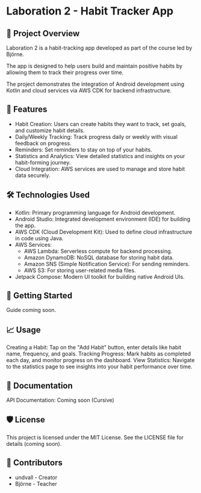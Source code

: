 
# Laboration 2 - Habit Tracker App

## 📱 Project Overview
Laboration 2 is a habit-tracking app developed as part of the course led by Björne.

The app is designed to help users build and maintain positive habits by allowing them to track their progress over time.

The project demonstrates the integration of Android development using Kotlin and cloud services via AWS CDK for backend infrastructure.

## 🎯 Features
- Habit Creation: Users can create habits they want to track, set goals, and customize habit details.
- Daily/Weekly Tracking: Track progress daily or weekly with visual feedback on progress.
- Reminders: Set reminders to stay on top of your habits.
- Statistics and Analytics: View detailed statistics and insights on your habit-forming journey.
- Cloud Integration: AWS services are used to manage and store habit data securely.

## 🛠️ Technologies Used
- Kotlin: Primary programming language for Android development.
- Android Studio: Integrated development environment (IDE) for building the app.
- AWS CDK (Cloud Development Kit): Used to define cloud infrastructure in code using Java.
- AWS Services:
    - AWS Lambda: Serverless compute for backend processing.
    - Amazon DynamoDB: NoSQL database for storing habit data.
    - Amazon SNS (Simple Notification Service): For sending reminders.
    - AWS S3: For storing user-related media files.
- Jetpack Compose: Modern UI toolkit for building native Android UIs.

## 🚀 Getting Started
Guide coming soon.

## 📈 Usage

Creating a Habit: Tap on the "Add Habit" button, enter details like habit name, frequency, and goals.
Tracking Progress: Mark habits as completed each day, and monitor progress on the dashboard.
View Statistics: Navigate to the statistics page to see insights into your habit performance over time.

## 📖 Documentation

API Documentation: Coming soon (Cursive)

## 🛡️ License
This project is licensed under the MIT License. See the LICENSE file for details (coming soon).

## 👥 Contributors
- undvall - Creator
- Björne - Teacher